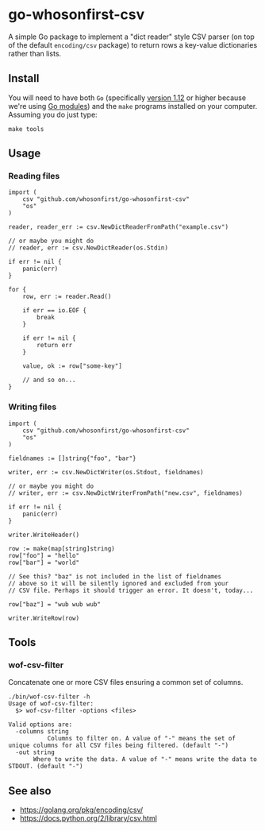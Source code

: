 # go-whosonfirst-csv

A simple Go package to implement a "dict reader" style CSV parser (on top of the default `encoding/csv` package) to return rows a key-value dictionaries rather than lists.

## Install

You will need to have both `Go` (specifically [version 1.12](https://golang.org/dl/) or higher because we're using [Go modules](https://github.com/golang/go/wiki/Modules)) and the `make` programs installed on your computer. Assuming you do just type:

```
make tools
```

## Usage

### Reading files

```
import (
	csv "github.com/whosonfirst/go-whosonfirst-csv"
	"os"
)

reader, reader_err := csv.NewDictReaderFromPath("example.csv")

// or maybe you might do
// reader, err := csv.NewDictReader(os.Stdin)

if err != nil {
	panic(err)
}

for {
	row, err := reader.Read()

	if err == io.EOF {
		break
	}

	if err != nil {
		return err
	}

	value, ok := row["some-key"]

	// and so on...
}
```

### Writing files

```
import (
	csv "github.com/whosonfirst/go-whosonfirst-csv"
	"os"
)

fieldnames := []string{"foo", "bar"}

writer, err := csv.NewDictWriter(os.Stdout, fieldnames)

// or maybe you might do
// writer, err := csv.NewDictWriterFromPath("new.csv", fieldnames)

if err != nil {
	panic(err)
}

writer.WriteHeader()

row := make(map[string]string)
row["foo"] = "hello"
row["bar"] = "world"

// See this? "baz" is not included in the list of fieldnames
// above so it will be silently ignored and excluded from your
// CSV file. Perhaps it should trigger an error. It doesn't, today...

row["baz"] = "wub wub wub"

writer.WriteRow(row)
```

## Tools

### wof-csv-filter

Concatenate one or more CSV files ensuring a common set of columns.

```
./bin/wof-csv-filter -h
Usage of wof-csv-filter:
  $> wof-csv-filter -options <files>

Valid options are:
  -columns string
    	   Columns to filter on. A value of "-" means the set of unique columns for all CSV files being filtered. (default "-")
  -out string
       Where to write the data. A value of "-" means write the data to STDOUT. (default "-")
```

## See also

* https://golang.org/pkg/encoding/csv/
* https://docs.python.org/2/library/csv.html
